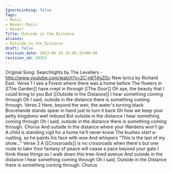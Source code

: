 ```yaml
---
IgnoreLinking: false
Tags:
- Music
- Navarr-Music
- Navarr
Title: Outside in the Distance
aliases:
- Outside_in_the_Distance
draft: false
revision_date: 2013-04-19 15:05:32+00:00
revision_id: 20152
---
```


Original Song: Searchlights by The Levellers - http://www.youtube.com/watch?v=2C-n6T4gZGc
New lyrics by Richard East.
Verse 1
I see a Forest where there was a home before
The flowers in [[The Garden]] have crept in through [[The Door]]
Oh aye, the beauty that I could bring to you
But [[Outside in the Distance]] I hear something coming through
Oh I said, outside in the distance there is something coming through.
Verse 2
Here, beyond the weir, the water's turning black
Broceliande stands spear in hand just to turn it back
Oh how we keep your petty kingdoms well imbued
But outside in the distance I hear something coming through
Oh I said, outside in the distance there is something coming through.
Chorus
And outside in the distance where your Wardens won't go
A child is standing vigil for a home he'll never know
The bushes start a-rustling, so he paints his face with woe
And whispers "This is the last of my show..."
Verse 3
A [[Crossroads]] is no crossroads when there's but one route to take
Your fantasy of peace will cease a pace beyond your gate
I think these things as I walk down this tree-lined avenue
And outside in the distance I hear something coming through
Oh I said, Outside in the Distance there is something coming through.
Chorus
